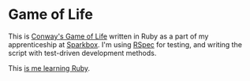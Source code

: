 Game of Life
============

This is [Conway's Game of Life](http://en.wikipedia.org/wiki/Conway's_Game_of_Life) written in Ruby as a part of my apprenticeship at [Sparkbox](http://seesparkbox.com). I'm using [RSpec](http://rspec.info/) for testing, and writing the script with test-driven development methods.

This [is me learning Ruby](https://gimmebar.com/view/506c836129ca150668000000/big).